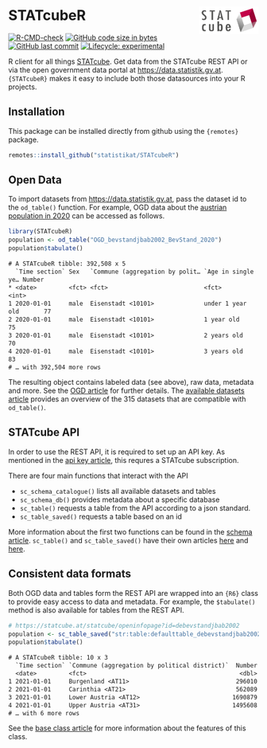 
# STATcubeR <img src="man/figures/logo_readme.png" align="right" alt="" width="120" />

<!-- badges: start -->
[![R-CMD-check](https://github.com/statistikat/STATcubeR/actions/workflows/R-CMD-check.yaml/badge.svg)](https://github.com/statistikat/STATcubeR/actions/workflows/R-CMD-check.yaml)
[![GitHub code size in
bytes](https://img.shields.io/github/languages/code-size/statistikat/STATcubeR?logo=github)](https://github.com/statistikat/STATcubeR)
[![GitHub last
commit](https://img.shields.io/github/last-commit/statistikat/STATcubeR.svg?logo=github)](https://github.com/statistikat/STATcubeR/commits/master)
[![Lifecycle:
experimental](https://img.shields.io/badge/lifecycle-experimental-orange.svg)](https://www.tidyverse.org/lifecycle/#experimental)
<!-- badges: end -->

R client for all things [STATcube](http://sdbext:8081/statistik.at/ext/statcube/jsf/dataCatalogueExplorer.xhtml).
Get data from the STATcube REST API or via the open government data portal at
https://data.statistik.gv.at. `{STATcubeR}` makes it easy to include both those
datasources into your R projects.

## Installation

This package can be installed directly from github using the `{remotes}` package.

```r
remotes::install_github("statistikat/STATcubeR")
```

## Open Data

To import datasets from https://data.statistik.gv.at, pass the dataset
id to the `od_table()` function. For example, OGD data about the [austrian population in 2020](https://data.statistik.gv.at/web/meta.jsp?dataset=OGD_bevstandjbab2002_BevStand_2020)
can be accessed as follows.

```r
library(STATcubeR)
population <- od_table("OGD_bevstandjbab2002_BevStand_2020")
population$tabulate()
```

```
# A STATcubeR tibble: 392,508 x 5
  `Time section` Sex   `Commune (aggregation by polit… `Age in single ye… Number
* <date>         <fct> <fct>                           <fct>               <int>
1 2020-01-01     male  Eisenstadt <10101>              under 1 year old       77
2 2020-01-01     male  Eisenstadt <10101>              1 year old             75
3 2020-01-01     male  Eisenstadt <10101>              2 years old            70
4 2020-01-01     male  Eisenstadt <10101>              3 years old            83
# … with 392,504 more rows
```

The resulting object contains labeled data (see above), raw data, metadata and more.
See the [OGD article](https://statistikat.github.io/STATcubeR/articles/od_table.html) for further details.
The [available datasets article](https://statistikat.github.io/STATcubeR/articles/od_list.html) provides
an overview of the 315 datasets that are compatible with `od_table()`.

## STATcube API

In order to use the REST API, it is required to set up an API key. As mentioned in the
[api key article](https://statistikat.github.io/STATcubeR/articles/sc_key.html),
this requres a STATcube subscription.

There are four main functions that interact with the API

  - `sc_schema_catalogue()` lists all available datasets and tables
  - `sc_schema_db()` provides metadata about a specific database
  - `sc_table()` requests a table from the API according to a json
    standard.
  - `sc_table_saved()` requests a table based on an id

More information about the first two functions can be found in the
[schema
article](https://statistikat.github.io/STATcubeR/articles/sc_schema.html).
`sc_table()` and `sc_table_saved()` have their own articles
[here](https://statistikat.github.io/STATcubeR/articles/sc_table.html)
and
[here](https://statistikat.github.io/STATcubeR/articles/sc_table_saved.html).

## Consistent data formats

Both OGD data and tables form the REST API are wrapped into an `{R6}`
class to provide easy access to data and metadata. For example, the
`$tabulate()` method is also available for tables from the REST API.

```r
# https://statcube.at/statcube/openinfopage?id=debevstandjbab2002
population <- sc_table_saved("str:table:defaulttable_debevstandjbab2002")
population$tabulate()
```

```
# A STATcubeR tibble: 10 x 3
  `Time section` `Commune (aggregation by political district)`  Number
  <date>         <fct>                                           <dbl>
1 2021-01-01     Burgenland <AT11>                              296010
2 2021-01-01     Carinthia <AT21>                               562089
3 2021-01-01     Lower Austria <AT12>                          1690879
4 2021-01-01     Upper Austria <AT31>                          1495608
# … with 6 more rows
```

See the [base class article](https://statistikat.github.io/STATcubeR/articles/sc_data.html)
for more information about the features of this class.
